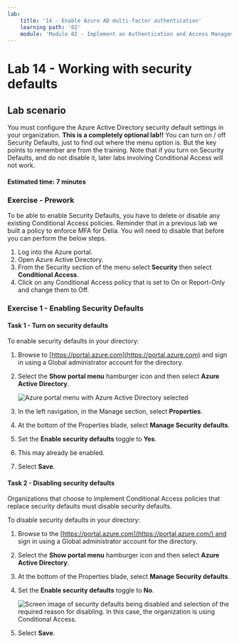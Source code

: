 ```yaml
---
lab:
    title: '14 - Enable Azure AD multi-factor authentication'
    learning path: '02'
    module: 'Module 02 - Implement an Authentication and Access Management Solution'
---
```


# Lab 14 - Working with security defaults

## Lab scenario

You must configure the Azure Active Directory security default settings in your organization.
    **This is a completely optional lab!!**  You can turn on / off Security Defaults, just to find out where the menu option is.  But the key points to remember are from the training.  Note that if you turn on Security Defaults, and do not disable it, later labs involving Conditional Access will not work.

#### Estimated time: 7 minutes

### Exercise - Prework

To be able to enable Security Defaults, you have to delete or disable any existing Conditional Access policies.  Reminder that in a previous lab we built a policy to enforce MFA for Delia.  You will need to disable that before you can perform the below steps.

1. Log into the Azure portal.
2. Open Azure Active Directory.
3. From the Security section of the menu select **Security** then select **Conditional Access**.
4. Click on any Conditional Access policy that is set to On or Report-Only and change them to Off.

### Exercise 1 - Enabling Security Defaults

#### Task 1 - Turn on security defaults

To enable security defaults in your directory:

1. Browse to [https://portal.azure.com](https://portal.azure.com) and sign in using a Global administrator account for the directory.

2. Select the **Show portal menu** hamburger icon and then select **Azure Active Directory**.

    ![Azure portal menu with Azure Active Directory selected](./media/azure-portal-menu-aad.png)

3. In the left navigation, in the Manage section, select **Properties**.

4. At the bottom of the Properties blade, select **Manage Security defaults**.

5. Set the **Enable security defaults** toggle to **Yes**.

6. This may already be enabled.

7. Select **Save**.

#### Task 2 - Disabling security defaults

Organizations that choose to implement Conditional Access policies that replace security defaults must disable security defaults.

To disable security defaults in your directory:

1. Browse to the [https://portal.azure.com](https://portal.azure.com/) and sign in using a Global administrator account for the directory.

2. Select the **Show portal menu** hamburger icon and then select **Azure Active Directory**.

3. At the bottom of the Properties blade, select **Manage Security defaults**.

4. Set the **Enable security defaults** toggle to **No**.

    ![Screen image of security defaults being disabled and selection of the required reason for disabling. In this case, the organization is using Conditional Access.](./media/security-defaults-disable-before-conditional-access.png)

5. Select **Save**.

